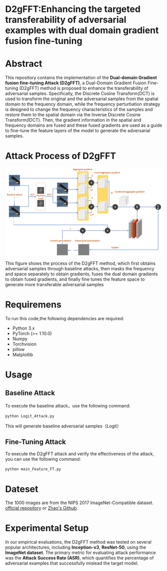 # D2gFFT:Enhancing the targeted transferability of adversarial examples with dual domain gradient fusion fine-tuning
# Abstract

This repository contains the implementation of the **Dual-domain Gradient fusion fine-tuning Attack (D2gFFT)**, a Dual-Domain Gradient Fusion Fine-tuning (D2gFFT) method is proposed to enhance the transferability of adversarial samples. Specifically, the Discrete Cosine Transform(DCT) is used to transform the original and the adversarial samples from the spatial domain to the frequency domain, while the frequency perturbation strategy is designed to change the frequency characteristics of the samples and restore them to the spatial domain via the Inverse Discrete Cosine Transform(IDCT). Then, the gradient information in the spatial and frequency domains are fused and these fused gradients are used as a guide to fine-tune the feature layers of the model to generate the adversarial samples.

# Attack Process of D2gFFT

![](adv_imgs\lc.png)

This figure shows the process of the D2gFFT method, which first obtains adversarial samples through baseline attacks, then masks the frequency and space separately to obtain gradients, fuses the dual domain gradients to obtain fused gradients, and finally fine tunes the feature space to generate more transferable adversarial samples

# Requiremens
To run this code,the following dependencies are required:

- Python 3.x
- PyTorch (>= 1.10.0)
- Numpy
- Torchvision
- pillow
- Matplotlib

# Usage

## Baseline Attack

To execute the baseline attack，use the following command:

`python Logit_Attack.py`

This will generate baseline adversarial samples（Logit）

## Fine-Tuning Attack

To execute the D2gFFT attack and verify the effectiveness of the attack, you can use the following command:

`python main_Feature_FT.py`

# Dateset

The 1000 images are from the NIPS 2017 ImageNet-Compatible dataset. [official repository](https://github.com/cleverhans-lab/cleverhans/tree/master/cleverhans_v3.1.0/examples/nips17_adversarial_competition/dataset) or [Zhao's Github](https://github.com/ZhengyuZhao/Targeted-Tansfer/tree/main/dataset).

# Experimental Setup

In our empirical evaluations, the D2gFFT method was tested on several popular architectures, including **Inception-v3**, **ResNet-50**, using the **ImageNet dataset**. The primary metric for evaluating attack performance was the **Attack Success Rate (ASR)**, which quantifies the percentage of adversarial examples that successfully mislead the target model.

